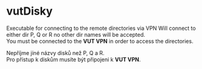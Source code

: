# vutDisky
Executable for connecting to the remote directories via VPN
Will connect to either dir P, Q or R no other dir names will be accepted.<br>
You must be connected to the <b>VUT VPN</b> in order to access the directories.

Nepříjme jíné názvy disků než P, Q a R.<br>
Pro přístup k diskům musíte být připojeni k <b>VUT VPN</b>.
